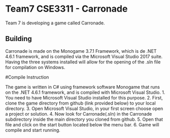 # Team7 CSE3311 - Carronade
Team 7 is developing a game called Carronade.

## Building
Carronade is made on the Monogame 3.7.1 Framework, which is de .NET 4.6.1 framework, and is compiled via the Microsoft Visual Studio 2017 suite. Having the three systems installed will allow for the opening of the .sln file for compilation on Windows.


#Compile Instruction

The game is written in C# using framework software Monogame that runs on the .NET 4.6.1 framework, and is compiled with Microsoft Visual Studio.
	1. You need to have Microsoft Visual Studio installed for this purpose. 
	2. First, clone the game directory from github (link provided below) to your local directory. 
	3. Open Microsoft Visual Studio, in your first screen choose open a project or solution. 
	4. Now look for Carronade(.sln) in the Carronade subdirectory inside the main directory you cloned from github. 
	5. Open that file and click on the start button located below the menu bar. 
	6. Game will compile and start running.
